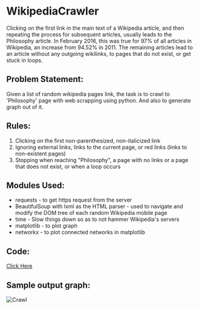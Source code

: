 # WikipediaCrawler

Clicking on the first link in the main text of a Wikipedia article, and then repeating the process for subsequent articles, usually leads to the Philosophy article. In February 2016, this was true for 97% of all articles in Wikipedia, an increase from 94.52% in 2011. The remaining articles lead to an article without any outgoing wikilinks, to pages that do not exist, or get stuck in loops.

## Problem Statement:
Given a list of random wikipedia pages link, the task is to crawl to 'Philosophy' page with web scrapping using python. And also to generate graph out of it.

## Rules:
1. Clicking on the first non-parenthesized, non-italicized link
2. Ignoring external links, links to the current page, or red links (links to non-existent pages)
3. Stopping when reaching "Philosophy", a page with no links or a page that does not exist, or when a loop occurs

## Modules Used:

- requests - to get https request from the server
- BeautifulSoup with lxml as the HTML parser - used to navigate and modify the DOM tree of each random Wikipedia mobile page
- time - Slow things down so as to not hammer Wikipedia's servers
- matplotlib - to plot graph
- networkx - to plot connected networks in matplotlib

## Code:
[Click Here]("./Wikipedia-Crawl.py")

## Sample output graph:
![Crawl]("./Samplegraph.png")
